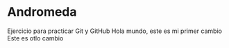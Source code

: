 # Andromeda
Ejercicio para practicar Git y GitHub
Hola mundo, este es mi primer cambio
Este es otlo cambio

